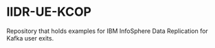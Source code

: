 # IIDR-UE-KCOP
Repository that holds examples for IBM InfoSphere Data Replication for Kafka user exits.
